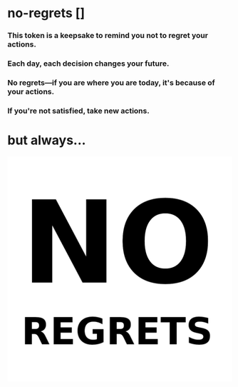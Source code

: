 # no-regrets []

### This token is a keepsake to remind you not to regret your actions.
### Each day, each decision changes your future. 
### No regrets—if you are where you are today, it's because of your actions. 
### If you're not satisfied, take new actions.

# but always...

![No Regrets](no-regrets.png)
